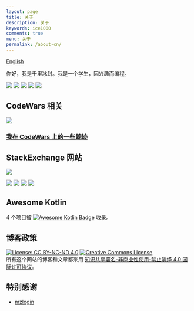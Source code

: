 ```yaml
---
layout: page
title: 关于
description: 关于
keywords: ice1000
comments: true
menu: 关于
permalink: /about-cn/
---
```


[English](../about/)

你好，我是千里冰封。我是一个学生，因兴趣而编程。

[![](https://img.shields.io/badge/QQ%20群-ProgramLeague-yellowgreen.svg)](http://shang.qq.com/wpa/qunwpa?idkey=b75f6d506820d00cd5e7fc78fc5e5487a3444a4a6af06e9e6fa72bccf3fa9d1a)
[![](https://img.shields.io/badge/联系-电子邮件-orange.svg)](mailto:ice1000@kotliner.cn)
[![](https://img.shields.io/badge/简历-下载-brightgreen.svg)](../resume)
[![](https://img.shields.io/badge/订阅-多途径-ff69b4.svg)](../subscribe)
[![](https://img.shields.io/badge/订阅-RSS-ff69b4.svg)](../feed.xml)

## CodeWars 相关

[![](https://www.codewars.com/users/ice1000/badges/large)](https://www.codewars.com/users/ice1000)

### [我在 CodeWars 上的一些踪迹](../codewars-cn/)

## StackExchange 网站

[![](https://img.shields.io/badge/StackOverflow-Developer%20Story-lightgrey.svg)](http://stackoverflow.com/story/ice1000)

[![](http://stackoverflow.com/users/flair/7083401.png)](http://stackoverflow.com/users/7083401/ice1000 "profile for ice1000 at Stack Overflow, Q&A for professional and enthusiast programmers")
[![](https://gamedev.stackexchange.com/users/flair/106607.png)](https://gamedev.stackexchange.com/users/106607/ice1000 "profile for ice1000 at Game Development Stack Exchange, Q&A for professional and independent game developers")
[![](https://codegolf.stackexchange.com/users/flair/70943.png)](https://codegolf.stackexchange.com/users/70943/ice1000 "profile for ice1000 at Programming Puzzles & Code Golf Stack Exchange, Q&A for programming puzzle enthusiasts and code golfers")
[![](https://askubuntu.com/users/flair/721173.png)](https://askubuntu.com/users/721173/ice1000 "profile for ice1000 at Ask Ubuntu, Q&A for Ubuntu users and developers")


## Awesome Kotlin

4 个项目被 [![Awesome Kotlin Badge](https://kotlin.link/awesome-kotlin.svg)](https://kotlin.link/?q=ice) 收录。

<!-- ## Contact -->

<!-- {% for website in site.data.social %} -->
<!-- * {{ website.sitename }}：[@{{ website.name }}]({{ website.url }}) -->
<!-- {% endfor %} -->


## 博客政策

[![License: CC BY-NC-ND 4.0](https://img.shields.io/badge/协议-知识共享署名--非商业性使用--禁止演绎%204.0-lightgrey.svg)](http://creativecommons.org/licenses/by-nc-nd/4.0/)
<a rel="license" href="http://creativecommons.org/licenses/by-nc-nd/4.0/">
<img alt="Creative Commons License" style="border-width:0" src="https://i.creativecommons.org/l/by-nc-nd/4.0/88x31.png" />
</a>
<br/>所有这个网站的博客和文章都采用
<a rel="license" href="http://creativecommons.org/licenses/by-nc-nd/4.0/">
知识共享署名-非商业性使用-禁止演绎 4.0 国际许可协议</a>。

## 特别感谢

+ [mzlogin](https://mzlogin.github.io)
